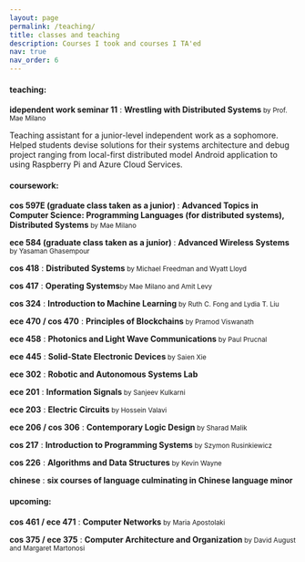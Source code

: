 ```yaml
---
layout: page
permalink: /teaching/
title: classes and teaching 
description: Courses I took and courses I TA'ed
nav: true
nav_order: 6
---
```


<h4>teaching:</h4> 
<p><b class="highlight">idependent work seminar 11</b> : <b class="highlight">Wrestling with Distributed Systems</b><small> by Prof. Mae Milano</small></p>
<p class="project-description">Teaching assistant for a junior-level independent work as a sophomore. Helped students devise solutions for their systems architecture and debug project ranging from local-first distributed model Android application to using Raspberry Pi and Azure Cloud Services.</p>

<div class="projects-container">
<div class="project">
<h4>coursework:</h4> 
<p><b class="highlight">cos 597E (graduate class taken as a junior) </b> : <b class="highlight">Advanced Topics in Computer Science: Programming Languages (for distributed systems), Distributed Systems </b><small> by Mae Milano</small></p>
<p><b class="highlight">ece 584 (graduate class taken as a junior) </b> : <b class="highlight">Advanced Wireless Systems </b><small> by Yasaman Ghasempour</small></p>

<p><b class="highlight">cos 418</b> : <b class="highlight">Distributed Systems </b><small>by Michael Freedman and Wyatt Lloyd </small></p>
<p><b class="highlight">cos 417</b> : <b class="highlight">Operating Systems</b><small>by Mae Milano and Amit Levy</small></p>
<p><b class="highlight">cos 324</b> : <b class="highlight">Introduction to Machine Learning</b><small> by Ruth C. Fong and Lydia T. Liu</small></p>

<p><b class="highlight">ece 470 / cos 470</b> : <b class="highlight">Principles of Blockchains</b><small> by Pramod Viswanath</small></p>
<p><b class="highlight">ece 458</b> : <b class="highlight">Photonics and Light Wave Communications </b><small>by Paul Prucnal</small></p>  
<p><b class="highlight">ece 445</b> : <b class="highlight">Solid-State Electronic Devices </b><small>by Saien Xie</small></p>  
<p><b class="highlight">ece 302</b> : <b class="highlight">Robotic and Autonomous Systems Lab </b><small> </small></p>

<p><b class="highlight">ece 201</b> : <b class="highlight">Information Signals</b><small> by Sanjeev Kulkarni</small></p>
<p><b class="highlight">ece 203</b> : <b class="highlight">Electric Circuits</b><small> by Hossein Valavi</small></p>
<p><b class="highlight">ece 206 / cos 306</b> : <b class="highlight">Contemporary Logic Design</b><small> by Sharad Malik</small></p>

<p><b class="highlight">cos 217</b> : <b class="highlight">Introduction to Programming Systems</b><small> by Szymon Rusinkiewicz</small></p>
<p><b class="highlight">cos 226</b> : <b class="highlight">Algorithms and Data Structures</b><small> by Kevin Wayne</small></p>


<p><b class="highlight">chinese</b> : <b class="highlight">six courses of language culminating in Chinese language minor </b></p>

<h4>upcoming:</h4>

<p><b class="highlight">cos 461 / ece 471</b> : <b class="highlight">Computer Networks</b><small> by Maria Apostolaki</small></p>
<p><b class="highlight">cos 375 / ece 375</b> : <b class="highlight">Computer Architecture and Organization</b><small> by David August and Margaret Martonosi</small></p>





